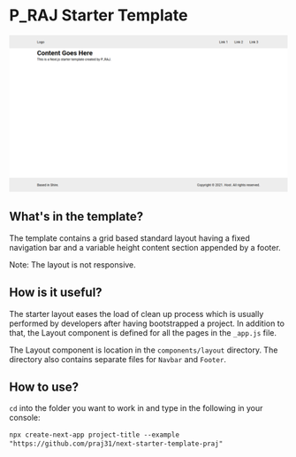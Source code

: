 # P_RAJ Starter Template

![P_RAJ Starter Template](./public/template.png)

## What's in the template?

The template contains a grid based standard layout having a fixed navigation bar and a variable height content section appended by a footer.

Note: The layout is not responsive.

## How is it useful?

The starter layout eases the load of clean up process which is usually performed by developers after having bootstrapped a project. In addition to that, the Layout component is defined for all the pages in the `_app.js` file.

The Layout component is location in the `components/layout` directory. The directory also contains separate files for `Navbar` and `Footer`.

## How to use?

`cd` into the folder you want to work in and type in the following in your console:

```
npx create-next-app project-title --example "https://github.com/praj31/next-starter-template-praj"
```
